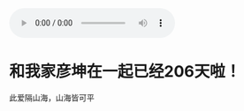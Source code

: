 <!DOCTYPE html>
<html lang="en">
<head>
    <meta charset="UTF-8">
    <title>音频</title>
</head>
<body>
<audio src="./陈百强 - 偏偏喜欢你 (1985陈百强85演唱会).mp3" controls="controls">
</audio>
<h1>和我家彦坤在一起已经206天啦！</h1>
<p>此爱隔山海，山海皆可平</p>
</body>
</html>
